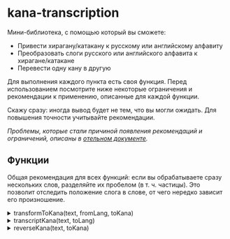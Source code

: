 
# kana-transcription

Мини-библиотека, с помощью который вы сможете:
- Привести хирагану/катакану к русскому или английскому алфавиту
- Преобразовать слоги русского или английского алфавита к хирагане/катакане
- Перевести одну кану в другую

Для выполнения каждого пункта есть своя функция. Перед использованием посмотрите ниже некоторые ограничения и рекомендации к  применению, описанные для каждой функции.

Скажу сразу: иногда вывод будет не тем, что вы могли ожидать. Для повышения точности учитывайте рекомендации.

_Проблемы, которые стали причиной появления рекомендаций и ограничений, описаны в [отельном документе](docs/explanation.md)._

## Функции

Общая рекомендация для всех функций: если вы обрабатываете сразу нескольких слов, разделяйте их пробелом (в т. ч. частицы). Это позволит отследить положение слога в слове, от чего нередко зависит его произношение.

<details>

  <summary>transformToKana(text, fromLang, toKana)</summary>

  #### Что делает
  
  Приводит текст, написанный русскими или английскими слогами, к одной из японских азбук.
  
  #### Параметры
  
  - text - строка к преобразованию
  - fromLang - _необязательный_ - язык, с которого преобразовывать
    - en (по умолчанию)
    - ru
  - toKana - _необязательный_ - азбука, к которой привести
    - hiragana (по умолчанию)
    - katakana

  #### Рекомендации
  
  - Если после слоговой _н_ (_n_) в слове идёт гласная, сопровождайте _н_: 
    -  _(на русском)_ - _ъ_ - твёрдым знаком 
    -  _(на английском)_ - _'_ - апострофом
  
  - _(на русском)_ Если вы столкнулись с неслышной гласной, и согласная этого слога мягкая, используйте мягкий знак _ь_

  #### Ограничения
  
  При получении результата имейте в виду:
  
  - Долгота гласных отображается только их повторением
  - Неслышная い 
  	- _(с русского)_ выводится при употреблении мягкого знака или всегда мягких согласных
  	- _(с английского)_ не выводится
  - **Не используется** _символ ー_
  - Две одинаковые согласные подряд в одном слове **всегда** понимаются как двойной согласный
</details>

<details>

<summary>transcriptKana(text, toLang)</summary>

#### Что делает
Преобразует кану к русским (по системе Поливанова) или английским (по пересмотренной системе Хепбёрна) слогам.

_Обращаю внимание, что указанные системы не используются в полной мере. Например, длинные гласные обозначаются только их повторением._

#### Параметры

- text - кана к преобразованию
- toLang - _необязательный_ - язык, к которому привести
  - en (по умолчанию)
  - ru

#### Ограничения

- Пары гласных えい, おう переводятся побуквенно. Выходит [эи] и [оу] соответственно
</details>

<details>

<summary>reverseKana(text, toKana)</summary>

#### Что делает

Оборачивает одну кану в другую

#### Параметры

- text - кана для оборота
- toKana - _необязательный_ - кана, к которой привести
  - hiragana (по умолчанию)
  - katakana

#### Ограничения

- При приведении к катакане ***не используется знак ー***
</details>
